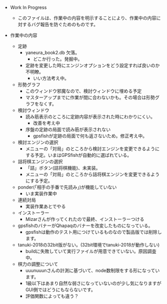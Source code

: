 ﻿
- Work In Progress
	- このファイルは、作業中の内容を明示することにより、作業中の内容に対するバグ報告を防ぐためのものです。

- 作業中の内容
	- 定跡
		- yaneura_book2.db 欠落。
			- どこか行った。発掘中。
		- 定跡を変更した時にエンジンオプションをどう設定すれば良いのか不明瞭。
			- いい方法考え中。
	- 形勢グラフ
		- このウィンドウ邪魔なので、検討ウィンドウに埋める予定
		- マスターアップまでに作業が間に合わないかも。その場合は形勢グラフをなくす。
	- 検討ウィンドウ
		- 読み筋表示のところに定跡内容が表示された時にわかりにくい。
			- 改善を考え中
		- 序盤の定跡の局面で読み筋が表示されない
			- gpsfishが定跡の局面で何も返さないため。修正考え中。
	- 検討エンジンの選択
		- メニューの「対局」のところから検討エンジンを変更できるようにする予定。いまはGPSfishが自動的に選ばれている。
	- 詰将棋エンジンの選択
		- 「詰」ボタン(詰将棋機能)、未実装。
		- メニューの「対局」のところから詰将棋エンジンを変更できるようにする予定。
	- ponder(「相手の手番で先読み」)が機能していない
		- いま実装作業中
	- 連続対局
		- 実装作業あとでやる
	- インストーラー
		- Mizarさんが作ってくれたので最終、インストーラーつける
	- gpsfishのバナーがQhapaqのバナーを改変したものになっている。
		- gpsfishは動作のテスト用につけているものなので製品版では削除します。
  - tanuki-2018の32bit版がない。(32bit環境でtanuki-2018が動作しない)
    - buildに失敗していて実行ファイルが用意できていない。原因調査中。
  - 棋力の調整について
    - uuunuuunさんの計測に基づいて、node数制限をする形になっています。
    - 1級以下はあまり自然な弱さになっていないのが少し気になりますがGUI側ではどうにもならないです。
    - 評価関数によっても違う？
